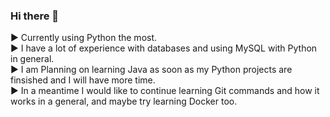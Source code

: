 ### Hi there 👋

► Currently using Python the most.<br>
► I have a lot of experience with databases and using MySQL with Python in general.<br>
► I am Planning on learning Java as soon as my Python projects are finsished and I will have more time.<br>
► In a meantime I would like to continue learning Git commands and how it works in a general, and maybe try learning Docker too.<br>

<!--
**TheTomik1/TheTomik1** is a ✨ _special_ ✨ repository because its `README.md` (this file) appears on your GitHub profile.

Here are some ideas to get you started:

- 🔭 I’m currently working on ...
- 🌱 I’m currently learning ...
- 👯 I’m looking to collaborate on ...
- 🤔 I’m looking for help with ...
- 💬 Ask me about ...
- 📫 How to reach me: ...
- 😄 Pronouns: ...
- ⚡ Fun fact: ...
-->
